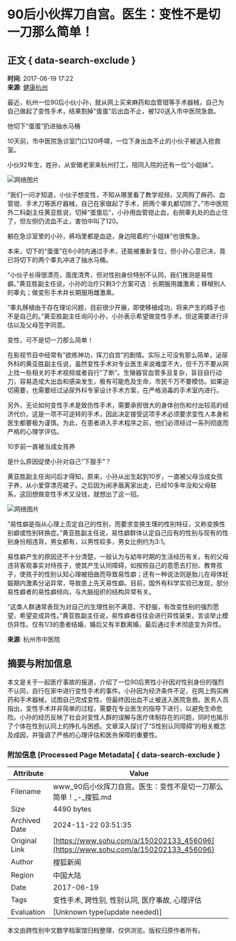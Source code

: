 # 90后小伙挥刀自宫。医生：变性不是切一刀那么简单！

## 正文 { data-search-exclude }


**时间**: 2017-06-19 17:22  
**来源**: [健康杭州](https://www.sohu.com/?spm=smpc.content-abroad.content.1.1732247446322V8CA9Wn)

最近，杭州一位90后小伙小孙，就从网上买来麻药和血管钳等手术器械，自己为自己做起了变性手术，结果割掉“蛋蛋”后出血不止，被120送入市中医院急救。

他切下“蛋蛋”扔进抽水马桶

10天前，市中医院急诊室门口120呼啸，一位下身出血不止的小伙子被送入抢救室。

小伙92年生，姓孙，从安徽老家来杭州打工，陪同入院的还有一位“小姐妹”。

![网络图片](http://img.mp.itc.cn/upload/20170619/540ba4c071764a2986bedfa217fa8611.jpg)

“我们一问才知道，小伙子想变性，不知从哪里看了教学视频，又网购了麻药、血管钳、手术刀等医疗器械，自己在家做起了手术，把两个睾丸都切除了。”市中医院外二科副主任黄亚胜说，切掉“蛋蛋后”，小孙用血管钳止血，右侧睾丸处的血止住了，但左侧仍流血不止，害怕中叫了120。

躺在急诊室里的小孙，裤裆里都是血迹，身边陪着的“小姐妹”也很焦急。

本来，切下的“蛋蛋”在6小时内通过手术，还能被重新复位，但小孙心意已决，竟已将切下的两个睾丸冲进了抽水马桶。

“小伙子长得很漂亮，面庞清秀，但对性别身份特别不认同，我们推测是易性癖。”黄亚胜副主任说，小孙的治疗只剩3个方案可选：长期服用雄激素；移植别人的睾丸；做变形手术并长期服用雌激素。

“睾丸移植由于存在理论问题，目前很少开展，即使移植成功，将来产生的精子也不是自己的。”黄亚胜副主任询问小孙，小孙表示希望做变性手术，但这需要进行评估以及父母签字同意。

变性，可不是切一刀那么简单！

在影视节目中经常有“欲练神功，挥刀自宫”的剧情。实际上可没有那么简单，泌尿外科的黄亚胜副主任说，虽然变性手术对专业医生来说难度不大，但千万不要从网上找一些相关的手术视频或者自行“了断”。生殖器官血管多且复杂，盲目自行动刀，容易造成大出血和感染发生，极有可能危及生命，市民千万不要模仿。如果迫切需要，也需要经过泌尿外科专家设计手术方案，在严格消毒的手术室内进行。

另外，无论如何变性手术是致伤性手术，需要承担很大的身体创伤和付出较高的经济代价。这是一项不可逆转的手术，因此决定接受这项手术必须要求变性人本身和医生都要极为谨慎。为此，在患者进入手术程序之前，他们必须经过一系列彻底而严格的心理学评估。

10岁前一直被当成女孩养

是什么原因促使小孙对自己“下狠手”？

黄亚胜副主任询问后才得知，原来，小孙从出生起到10岁，一直被父母当成女孩子养，从小爱穿漂亮裙子。之后因为闹矛盾离家出走，已经10多年没和父母联系，这回想做变性手术又没钱，就想出了这一招。

![网络图片](http://img.mp.itc.cn/upload/20170619/b62879e49fb240668866f51500d4e4d7_th.jpg)

“易性癖是指从心理上否定自己的性别，而要求变换生理的性别特征，又称变换性别癖或性别转换症。”黄亚胜副主任说，易性癖群体认定自己应有的性别与现有的性别身份相违背，男女都有，以男性较多，男女比例约为3:1。

易性癖产生的原因还不十分清楚，一般认为与幼年时期的生活经历有关。有的父母违背客观事实对待孩子，使其产生认同障碍，如按照自己的意愿去打扮、教育孩子，使孩子的性别认知心理被扭曲而导致易性癖；还有一种说法则是胎儿在母体妊娠期内激素分泌异常，导致患上先天易性癖。目前，国外有科学实验已发现，部分易性癖者的易性癖倾向，与大脑组织的结构异常有关。

“这类人群通常表现为对自己的生理性别不满意、不舒服，有改变性别的强烈愿望，希望变成异性。”黄亚胜副主任说，易性癖者往往会进行异性装束，言谈举止模仿异性。仅有1/3的患者结婚，婚后又有半数离婚，最后通过手术彻底变为异性。

**来源**: 杭州市中医院

## 摘要与附加信息

<!-- tcd_abstract -->
本文是关于一起医疗事故的报道，介绍了一位90后男性小孙因对性别身份的强烈不认同，自行在家中进行变性手术的事件。小孙因为经济条件不足，在网上购买麻药和手术器械，试图自己完成变性，但最终因出血不止被送入医院急救。医务人员指出，变性手术并非简单的过程，需要在专业医生的指导下进行，以避免生命危险。小孙的经历反映了社会对变性人群的误解与医疗体制存在的问题，同时也揭示了个体在性别认同上的挣扎与困惑。文章深入探讨了“S性别认同障碍”的相关概念及成因，并强调了严格的心理评估和医务保障的重要性。
<!-- tcd_abstract_end -->

### 附加信息 [Processed Page Metadata] { data-search-exclude }

| Attribute       | Value                                  |
|-----------------|----------------------------------------|
| Filename        | www_90后小伙挥刀自宫。医生：变性不是切一刀那么简单！_-_搜狐.md                             |
| Size            | 4490 bytes                           |
| Archived Date   | 2024-11-22 03:51:35                             |
| Original Link   | [https://www.sohu.com/a/150202133_456096](https://www.sohu.com/a/150202133_456096)                       |
| Author          | 搜狐新闻                               |
| Region          | 中国大陆                               |
| Date            | 2017-06-19                                 |
| Tags            | 变性手术, 跨性别, 性别认同, 医疗事故, 心理评估                                 |
| Evaluation            | [Unknown type(update needed)]                                 |
<!-- tcd_table_end -->

本文由跨性别中文数字档案馆归档整理，仅供浏览。版权归原作者所有。
